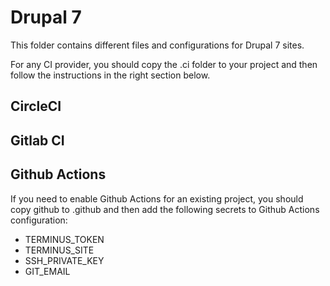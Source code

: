 # Drupal 7

This folder contains different files and configurations for Drupal 7 sites.

For any CI provider, you should copy the .ci folder to your project and then follow the instructions in the right section below.

## CircleCI

## Gitlab CI

## Github Actions

If you need to enable Github Actions for an existing project, you should copy github to .github and then add the following secrets to Github Actions configuration:

- TERMINUS_TOKEN
- TERMINUS_SITE
- SSH_PRIVATE_KEY
- GIT_EMAIL

